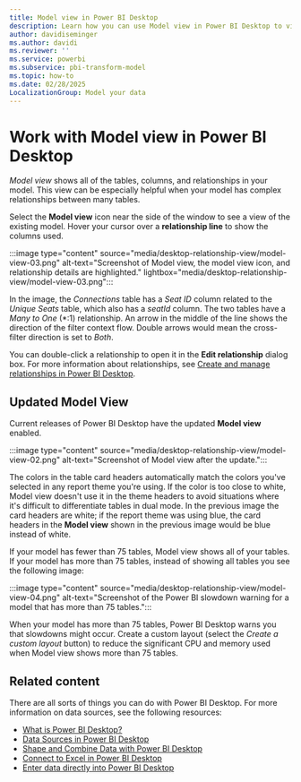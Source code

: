 ```yaml
---
title: Model view in Power BI Desktop
description: Learn how you can use Model view in Power BI Desktop to visualize the tables, column, and complex relationships in your model.
author: davidiseminger
ms.author: davidi
ms.reviewer: ''
ms.service: powerbi
ms.subservice: pbi-transform-model
ms.topic: how-to
ms.date: 02/28/2025
LocalizationGroup: Model your data
---
```

# Work with Model view in Power BI Desktop

*Model view* shows all of the tables, columns, and relationships in your model. This view can be especially helpful when your model has complex relationships between many tables.

Select the **Model view** icon near the side of the window to see a view of the existing model. Hover your cursor over a **relationship line** to show the columns used.

:::image type="content" source="media/desktop-relationship-view/model-view-03.png" alt-text="Screenshot of Model view, the model view icon, and relationship details are highlighted." lightbox="media/desktop-relationship-view/model-view-03.png":::

In the image, the *Connections* table has a *Seat ID* column related to the *Unique Seats* table, which also has a *seatId* column. The two tables have a *Many to One* (\*:1) relationship. An arrow in the middle of the line shows the direction of the filter context flow. Double arrows would mean the cross-filter direction is set to *Both*.

You can double-click a relationship to open it in the **Edit relationship** dialog box. For more information about relationships, see [Create and manage relationships in Power BI Desktop](desktop-create-and-manage-relationships.md).

## Updated Model View

Current releases of Power BI Desktop have the updated **Model view** enabled.

:::image type="content" source="media/desktop-relationship-view/model-view-02.png" alt-text="Screenshot of Model view after the update.":::

The colors in the table card headers automatically match the colors you've selected in any report theme you're using. If the color is too close to white, Model view doesn't use it in the theme headers to avoid situations where it's difficult to differentiate tables in dual mode. In the previous image the card headers are white; if the report theme was using blue, the card headers in the **Model view** shown in the previous image would be blue instead of white. 

If your model has fewer than 75 tables, Model view shows all of your tables. If your model has more than 75 tables, instead of showing all tables you see the following image:

:::image type="content" source="media/desktop-relationship-view/model-view-04.png" alt-text="Screenshot of the Power BI slowdown warning for a model that has more than 75 tables.":::

 When your model has more than 75 tables, Power BI Desktop warns you that slowdowns might occur. Create a custom layout (select the *Create a custom layout* button) to reduce the significant CPU and memory used when Model view shows more than 75 tables.

## Related content

There are all sorts of things you can do with Power BI Desktop. For more information on data sources, see the following resources:

* [What is Power BI Desktop?](../fundamentals/desktop-what-is-desktop.md)
* [Data Sources in Power BI Desktop](../connect-data/desktop-data-sources.md)
* [Shape and Combine Data with Power BI Desktop](../connect-data/desktop-shape-and-combine-data.md)
* [Connect to Excel in Power BI Desktop](/power-query/connectors/excel)
* [Enter data directly into Power BI Desktop](../connect-data/desktop-enter-data-directly-into-desktop.md)
